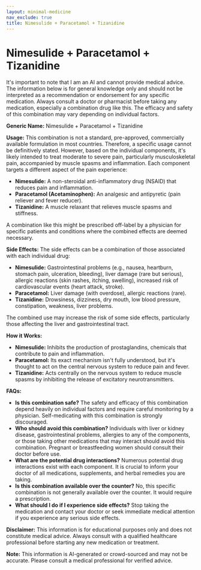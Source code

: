 ```yaml
---
layout: minimal-medicine
nav_exclude: true
title: Nimesulide + Paracetamol + Tizanidine
---
```


# Nimesulide + Paracetamol + Tizanidine

It's important to note that I am an AI and cannot provide medical advice. The information below is for general knowledge only and should not be interpreted as a recommendation or endorsement for any specific medication.  Always consult a doctor or pharmacist before taking any medication, especially a combination drug like this.  The efficacy and safety of this combination may vary depending on individual factors.

**Generic Name:** Nimesulide + Paracetamol + Tizanidine

**Usage:** This combination is not a standard, pre-approved, commercially available formulation in most countries.  Therefore, a specific usage cannot be definitively stated.  However, based on the individual components, it's likely intended to treat moderate to severe pain, particularly musculoskeletal pain, accompanied by muscle spasms and inflammation. Each component targets a different aspect of the pain experience:

* **Nimesulide:** A non-steroidal anti-inflammatory drug (NSAID) that reduces pain and inflammation.
* **Paracetamol (Acetaminophen):** An analgesic and antipyretic (pain reliever and fever reducer).
* **Tizanidine:** A muscle relaxant that relieves muscle spasms and stiffness.

A combination like this might be prescribed off-label by a physician for specific patients and conditions where the combined effects are deemed necessary.

**Side Effects:** The side effects can be a combination of those associated with each individual drug:

* **Nimesulide:**  Gastrointestinal problems (e.g., nausea, heartburn, stomach pain, ulceration, bleeding), liver damage (rare but serious), allergic reactions (skin rashes, itching, swelling), increased risk of cardiovascular events (heart attack, stroke).
* **Paracetamol:**  Liver damage (with overdose), allergic reactions (rare).
* **Tizanidine:**  Drowsiness, dizziness, dry mouth, low blood pressure, constipation, weakness, liver problems.

The combined use may increase the risk of some side effects, particularly those affecting the liver and gastrointestinal tract.

**How it Works:**

* **Nimesulide:** Inhibits the production of prostaglandins, chemicals that contribute to pain and inflammation.
* **Paracetamol:**  Its exact mechanism isn't fully understood, but it's thought to act on the central nervous system to reduce pain and fever.
* **Tizanidine:** Acts centrally on the nervous system to reduce muscle spasms by inhibiting the release of excitatory neurotransmitters.


**FAQs:**

* **Is this combination safe?**  The safety and efficacy of this combination depend heavily on individual factors and require careful monitoring by a physician.  Self-medicating with this combination is strongly discouraged.
* **Who should avoid this combination?** Individuals with liver or kidney disease, gastrointestinal problems, allergies to any of the components, or those taking other medications that may interact should avoid this combination. Pregnant or breastfeeding women should consult their doctor before use.
* **What are the potential drug interactions?** Numerous potential drug interactions exist with each component.  It is crucial to inform your doctor of all medications, supplements, and herbal remedies you are taking.
* **Is this combination available over the counter?** No, this specific combination is not generally available over the counter.  It would require a prescription.
* **What should I do if I experience side effects?** Stop taking the medication and contact your doctor or seek immediate medical attention if you experience any serious side effects.


**Disclaimer:** This information is for educational purposes only and does not constitute medical advice. Always consult with a qualified healthcare professional before starting any new medication or treatment.


**Note:** This information is AI-generated or crowd-sourced and may not be accurate. Please consult a medical professional for verified advice.